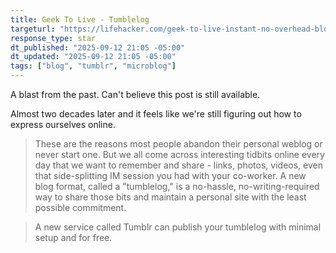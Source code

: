 ```yaml
---
title: Geek To Live - Tumblelog
targeturl: "https://lifehacker.com/geek-to-live-instant-no-overhead-blog-with-tumblr-244915"
response_type: star
dt_published: "2025-09-12 21:05 -05:00"
dt_updated: "2025-09-12 21:05 -05:00"
tags: ["blog", "tumblr", "microblog"]
---
```


A blast from the past. Can't believe this post is still available. 

Almost two decades later and it feels like we're still figuring out how to express ourselves online.

> These are the reasons most people abandon their personal weblog or never start one. But we all come across interesting tidbits online every day that we want to remember and share - links, photos, videos, even that side-splitting IM session you had with your co-worker. A new blog format, called a "tumblelog," is a no-hassle, no-writing-required way to share those bits and maintain a personal site with the least possible commitment.

> A new service called Tumblr can publish your tumblelog with minimal setup and for free.
